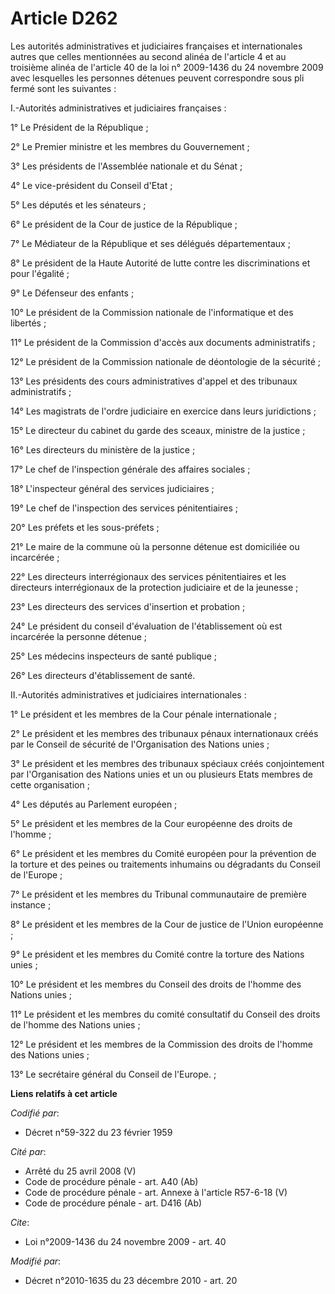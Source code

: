 # Article D262

Les autorités administratives et judiciaires françaises et internationales autres que celles mentionnées au second alinéa de
l'article 4 et au troisième alinéa de l'article 40 de la loi n° 2009-1436 du 24 novembre 2009 avec lesquelles les personnes
détenues peuvent correspondre sous pli fermé sont les suivantes : 

I.-Autorités administratives et judiciaires françaises : 

1° Le Président de la République ; 

2° Le Premier ministre et les membres du Gouvernement ; 

3° Les présidents de l'Assemblée nationale et du Sénat ; 

4° Le vice-président du Conseil d'Etat ; 

5° Les députés et les sénateurs ; 

6° Le président de la Cour de justice de la République ; 

7° Le Médiateur de la République et ses délégués départementaux ; 

8° Le président de la Haute Autorité de lutte contre les discriminations et pour l'égalité ; 

9° Le Défenseur des enfants ; 

10° Le président de la Commission nationale de l'informatique et des libertés ; 

11° Le président de la Commission d'accès aux documents administratifs ; 

12° Le président de la Commission nationale de déontologie de la sécurité ; 

13° Les présidents des cours administratives d'appel et des tribunaux administratifs ; 

14° Les magistrats de l'ordre judiciaire en exercice dans leurs juridictions ; 

15° Le directeur du cabinet du garde des sceaux, ministre de la justice ; 

16° Les directeurs du ministère de la justice ; 

17° Le chef de l'inspection générale des affaires sociales ; 

18° L'inspecteur général des services judiciaires ; 

19° Le chef de l'inspection des services pénitentiaires ; 

20° Les préfets et les sous-préfets ; 

21° Le maire de la commune où la personne détenue est domiciliée ou incarcérée ; 

22° Les directeurs interrégionaux des services pénitentiaires et les directeurs interrégionaux de la protection judiciaire et
de la jeunesse ; 

23° Les directeurs des services d'insertion et probation ; 

24° Le président du conseil d'évaluation de l'établissement où est incarcérée la personne détenue ; 

25° Les médecins inspecteurs de santé publique ; 

26° Les directeurs d'établissement de santé. 

II.-Autorités administratives et judiciaires internationales : 

1° Le président et les membres de la Cour pénale internationale ; 

2° Le président et les membres des tribunaux pénaux internationaux créés par le Conseil de sécurité de l'Organisation des
Nations unies ; 

3° Le président et les membres des tribunaux spéciaux créés conjointement par l'Organisation des Nations unies et un ou
plusieurs Etats membres de cette organisation ; 

4° Les députés au Parlement européen ; 

5° Le président et les membres de la Cour européenne des droits de l'homme ; 

6° Le président et les membres du Comité européen pour la prévention de la torture et des peines ou traitements inhumains ou
dégradants du Conseil de l'Europe ; 

7° Le président et les membres du Tribunal communautaire de première instance ; 

8° Le président et les membres de la Cour de justice de l'Union européenne ; 

9° Le président et les membres du Comité contre la torture des Nations unies ; 

10° Le président et les membres du Conseil des droits de l'homme des Nations unies ; 

11° Le président et les membres du comité consultatif du Conseil des droits de l'homme des Nations unies ; 

12° Le président et les membres de la Commission des droits de l'homme des Nations unies ; 

13° Le secrétaire général du Conseil de l'Europe. ;

**Liens relatifs à cet article**

_Codifié par_:

  - Décret n°59-322 du 23 février 1959

_Cité par_:

  - Arrêté du 25 avril 2008 (V)
  - Code de procédure pénale - art. A40 (Ab)
  - Code de procédure pénale - art. Annexe à l'article R57-6-18 (V)
  - Code de procédure pénale - art. D416 (Ab)

_Cite_:

  - Loi n°2009-1436 du 24 novembre 2009 - art. 40

_Modifié par_:

  - Décret n°2010-1635 du 23 décembre 2010 - art. 20
